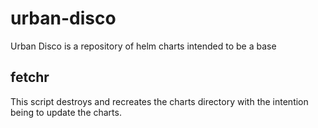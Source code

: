 # urban-disco
Urban Disco is a repository of helm charts intended to be a base

## fetchr

This script destroys and recreates the charts directory with the intention being to update the charts.

